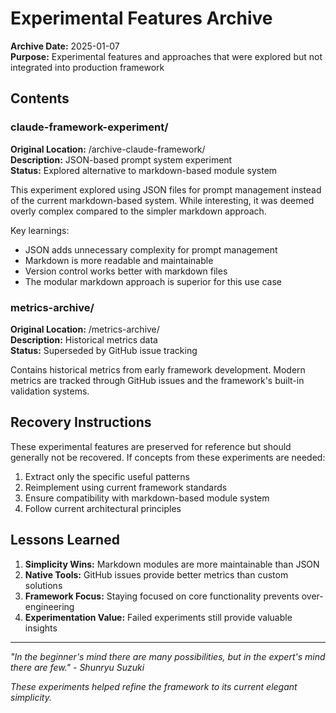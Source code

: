 # Experimental Features Archive

**Archive Date:** 2025-01-07  
**Purpose:** Experimental features and approaches that were explored but not integrated into production framework

## Contents

### claude-framework-experiment/
**Original Location:** /archive-claude-framework/  
**Description:** JSON-based prompt system experiment  
**Status:** Explored alternative to markdown-based module system

This experiment explored using JSON files for prompt management instead of the current markdown-based system. While interesting, it was deemed overly complex compared to the simpler markdown approach.

Key learnings:
- JSON adds unnecessary complexity for prompt management
- Markdown is more readable and maintainable
- Version control works better with markdown files
- The modular markdown approach is superior for this use case

### metrics-archive/
**Original Location:** /metrics-archive/  
**Description:** Historical metrics data  
**Status:** Superseded by GitHub issue tracking

Contains historical metrics from early framework development. Modern metrics are tracked through GitHub issues and the framework's built-in validation systems.

## Recovery Instructions

These experimental features are preserved for reference but should generally not be recovered. If concepts from these experiments are needed:

1. Extract only the specific useful patterns
2. Reimplement using current framework standards
3. Ensure compatibility with markdown-based module system
4. Follow current architectural principles

## Lessons Learned

1. **Simplicity Wins:** Markdown modules are more maintainable than JSON
2. **Native Tools:** GitHub issues provide better metrics than custom solutions
3. **Framework Focus:** Staying focused on core functionality prevents over-engineering
4. **Experimentation Value:** Failed experiments still provide valuable insights

---

*"In the beginner's mind there are many possibilities, but in the expert's mind there are few." - Shunryu Suzuki*

*These experiments helped refine the framework to its current elegant simplicity.*